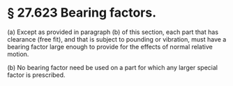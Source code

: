 # § 27.623   Bearing factors.

(a) Except as provided in paragraph (b) of this section, each part that has clearance (free fit), and that is subject to pounding or vibration, must have a bearing factor large enough to provide for the effects of normal relative motion. 


(b) No bearing factor need be used on a part for which any larger special factor is prescribed. 




